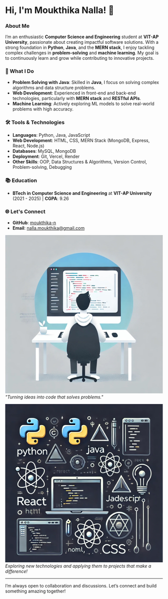 # Hi, I'm Moukthika Nalla! 👋

### About Me
I’m an enthusiastic **Computer Science and Engineering** student at **VIT-AP University**, passionate about creating impactful software solutions. With a strong foundation in **Python**, **Java**, and the **MERN stack**, I enjoy tackling complex challenges in **problem-solving** and **machine learning**. My goal is to continuously learn and grow while contributing to innovative projects.

### 🌟 What I Do
- **Problem Solving with Java**: Skilled in **Java**, I focus on solving complex algorithms and data structure problems.
- **Web Development**: Experienced in front-end and back-end technologies, particularly with **MERN stack** and **RESTful APIs**.
- **Machine Learning**: Actively exploring ML models to solve real-world problems with high accuracy.

### 🛠️ Tools & Technologies
- **Languages**: Python, Java, JavaScript
- **Web Development**: HTML, CSS, MERN Stack (MongoDB, Express, React, Node.js)
- **Databases**: MySQL, MongoDB
- **Deployment**: Git, Vercel, Render
- **Other Skills**: OOP, Data Structures & Algorithms, Version Control, Problem-solving, Debugging

### 📚 Education
- **BTech in Computer Science and Engineering** at **VIT-AP University**  
  (2021 - 2025) | **CGPA**: 9.26

### 🌐 Let's Connect
- **GitHub**: [moukthika-n](https://github.com/moukthika-n)
- **Email**: nalla.moukthika@gmail.com

![Code](./assets/code.jpg)  
*"Turning ideas into code that solves problems."*

![Tech Stack](./assets/techstack.jpg)  
*Exploring new technologies and applying them to projects that make a difference!*

---

I’m always open to collaboration and discussions. Let’s connect and build something amazing together!


